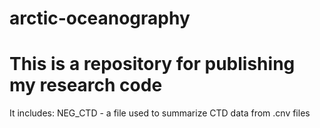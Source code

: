 # arctic-oceanography
# This is a repository for publishing my research code

It includes:
  NEG_CTD - a file used to summarize CTD data from .cnv files
  
